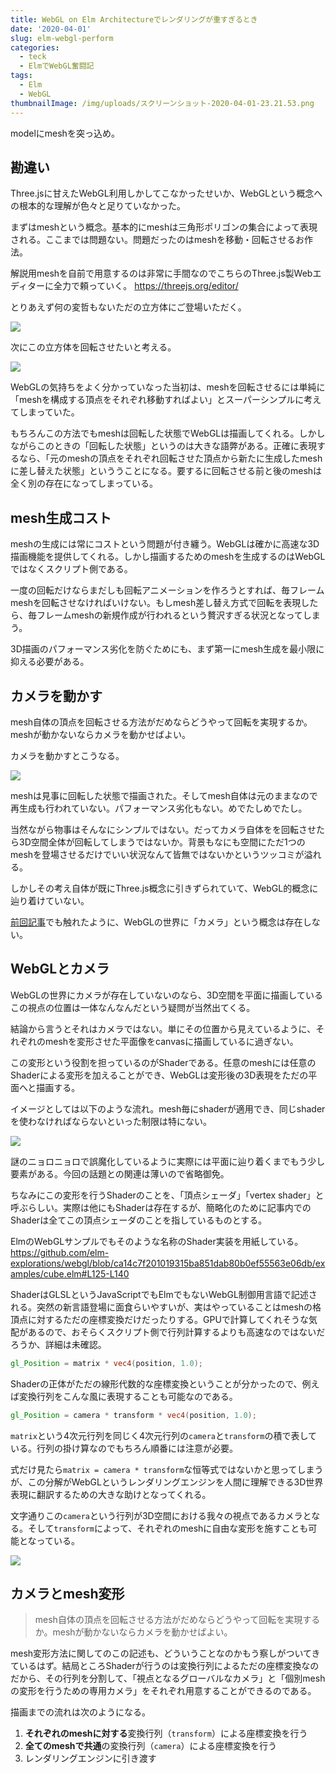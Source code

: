 ```yaml
---
title: WebGL on Elm Architectureでレンダリングが重すぎるとき
date: '2020-04-01'
slug: elm-webgl-perform
categories:
  - teck
  - ElmでWebGL奮闘記
tags:
  - Elm
  - WebGL
thumbnailImage: /img/uploads/スクリーンショット-2020-04-01-23.21.53.png
---
```

modelにmeshを突っ込め。

<!--more-->

## 勘違い

Three.jsに甘えたWebGL利用しかしてこなかったせいか、WebGLという概念への根本的な理解が色々と足りていなかった。

まずはmeshという概念。基本的にmeshは三角形ポリゴンの集合によって表現される。ここまでは問題ない。問題だったのはmeshを移動・回転させるお作法。

解説用meshを自前で用意するのは非常に手間なのでこちらのThree.js製Webエディターに全力で頼っていく。 https://threejs.org/editor/

とりあえず何の変哲もないただの立方体にご登場いただく。

![](/img/uploads/スクリーンショット-2020-04-05-14.00.45.png)

次にこの立方体を回転させたいと考える。

![](/img/uploads/スクリーンショット-2020-04-05-14.01.00.png)

WebGLの気持ちをよく分かっていなった当初は、meshを回転させるには単純に「meshを構成する頂点をそれぞれ移動すればよい」とスーパーシンプルに考えてしまっていた。

もちろんこの方法でもmeshは回転した状態でWebGLは描画してくれる。しかしながらこのときの「回転した状態」というのは大きな語弊がある。正確に表現するなら、「元のmeshの頂点をそれぞれ回転させた頂点から新たに生成したmeshに差し替えた状態」といううことになる。要するに回転させる前と後のmeshは全く別の存在になってしまっている。

## mesh生成コスト

meshの生成には常にコストという問題が付き纏う。WebGLは確かに高速な3D描画機能を提供してくれる。しかし描画するためのmeshを生成するのはWebGLではなくスクリプト側である。

一度の回転だけならまだしも回転アニメーションを作ろうとすれば、毎フレームmeshを回転させなければいけない。もしmesh差し替え方式で回転を表現したら、毎フレームmeshの新規作成が行われるという贅沢すぎる状況となってしまう。

3D描画のパフォーマンス劣化を防ぐためにも、まず第一にmesh生成を最小限に抑える必要がある。

## カメラを動かす

mesh自体の頂点を回転させる方法がだめならどうやって回転を実現するか。meshが動かないならカメラを動かせばよい。

カメラを動かすとこうなる。

![](/img/uploads/スクリーンショット-2020-04-05-14.00.19.png)

meshは見事に回転した状態で描画された。そしてmesh自体は元のままなので再生成も行われていない。パフォーマンス劣化もない。めでたしめでたし。

当然ながら物事はそんなにシンプルではない。だってカメラ自体をを回転させたら3D空間全体が回転してしまうではないか。背景もなにも空間にただ1つのmeshを登場させるだけでいい状況なんて皆無ではないかというツッコミが溢れる。

しかしその考え自体が既にThree.js概念に引きずられていて、WebGL的概念に辿り着けていない。

[前回記事](/2020/03/elm-webgl-init/)でも触れたように、WebGLの世界に「カメラ」という概念は存在しない。

## WebGLとカメラ

WebGLの世界にカメラが存在していないのなら、3D空間を平面に描画しているこの視点の位置は一体なんなんだという疑問が当然出てくる。

結論から言うとそれはカメラではない。単にその位置から見えているように、それぞれのmeshを変形させた平面像をcanvasに描画しているに過ぎない。

この変形という役割を担っているのがShaderである。任意のmeshには任意のShaderによる変形を加えることができ、WebGLは変形後の3D表現をただの平面へと描画する。

イメージとしては以下のような流れ。mesh毎にshaderが適用でき、同じshaderを使わなければならないといった制限は特にない。

![](/img/uploads/スクリーンショット-2020-04-05-13.20.56.png)

謎のニョロニョロで誤魔化しているように実際には平面に辿り着くまでもう少し要素がある。今回の話題との関連は薄いので省略御免。

ちなみにこの変形を行うShaderのことを、「頂点シェーダ」「vertex shader」と呼ぶらしい。実際は他にもShaderは存在するが、簡略化のために記事内でのShaderは全てこの頂点シェーダのことを指しているものとする。

ElmのWebGLサンプルでもそのような名称のShader実装を用紙している。 https://github.com/elm-explorations/webgl/blob/ca14c7f201019315ba851dab80b0ef55563e06db/examples/cube.elm#L125-L140

ShaderはGLSLというJavaScriptでもElmでもないWebGL制御用言語で記述される。突然の新言語登場に面食らいやすいが、実はやっていることはmeshの格頂点に対するただの座標変換だけだったりする。GPUで計算してくれそうな気配があるので、おそらくスクリプト側で行列計算するよりも高速なのではないだろうか、詳細は未確認。

```glsl
gl_Position = matrix * vec4(position, 1.0);
```

Shaderの正体がただの線形代数的な座標変換ということが分かったので、例えば変換行列をこんな風に表現することも可能なのである。

```glsl
gl_Position = camera * transform * vec4(position, 1.0);
```

`matrix`という4次元行列を同じく4次元行列の`camera`と`transform`の積で表している。行列の掛け算なのでもちろん順番には注意が必要。

式だけ見たら`matrix = camera * transform`な恒等式ではないかと思ってしまうが、この分解がWebGLというレンダリングエンジンを人間に理解できる3D世界表現に翻訳するための大きな助けとなってくれる。

文字通りこの`camera`という行列が3D空間における我々の視点であるカメラとなる。そして`transform`によって、それぞれのmeshに自由な変形を施すことも可能となっている。

![](/img/uploads/スクリーンショット-2020-04-05-13.21.01.png)

## カメラとmesh変形

> mesh自体の頂点を回転させる方法がだめならどうやって回転を実現するか。meshが動かないならカメラを動かせばよい。

mesh変形方法に関してのこの記述も、どういうことなのかもう察しがついてきているはず。結局ところShaderが行うのは変換行列によるただの座標変換なのだから、その行列を分割して、「視点となるグローバルなカメラ」と「個別meshの変形を行うための専用カメラ」をそれぞれ用意することができるのである。

描画までの流れは次のようになる。

1. **それぞれのmeshに対する**変換行列（`transform`）による座標変換を行う
2. **全てのmeshで共通**の変換行列（`camera`）による座標変換を行う
3. レンダリングエンジンに引き渡す
